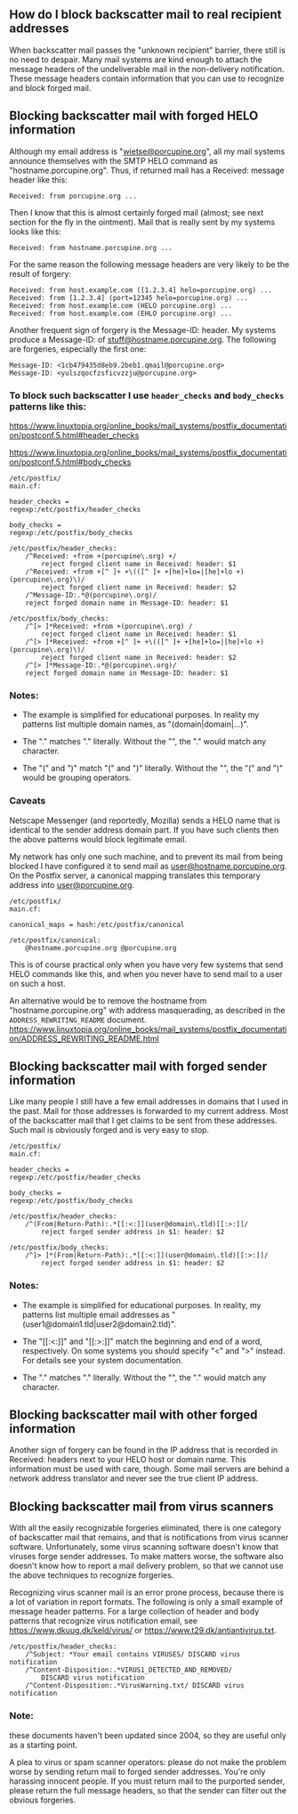## How do I block backscatter mail to real recipient addresses

When backscatter mail passes the "unknown recipient" barrier, there still is no need to despair. Many mail systems are kind enough to attach the message headers of the undeliverable mail in the non-delivery notification. These message headers contain information that you can use to recognize and block forged mail. 

## Blocking backscatter mail with forged HELO information

Although my email address is "wietse@porcupine.org", all my mail systems announce themselves with the SMTP HELO command as "hostname.porcupine.org". Thus, if returned mail has a Received: message header like this: 


````
Received: from porcupine.org ...
````

Then I know that this is almost certainly forged mail (almost; see next section for the fly in the ointment). Mail that is really sent by my systems looks like this: 

````
Received: from hostname.porcupine.org ...
````

For the same reason the following message headers are very likely to be the result of forgery:

````
Received: from host.example.com ([1.2.3.4] helo=porcupine.org) ...
Received: from [1.2.3.4] (port=12345 helo=porcupine.org) ...
Received: from host.example.com (HELO porcupine.org) ...
Received: from host.example.com (EHLO porcupine.org) ...

````
Another frequent sign of forgery is the Message-ID: header. My systems produce a Message-ID: of <stuff@hostname.porcupine.org>. The following are forgeries, especially the first one: 

````
Message-ID: <1cb479435d8eb9.2beb1.qmail@porcupine.org>
Message-ID: <yulszqocfzsficvzzju@porcupine.org>
````
### To block such backscatter I use `header_checks` and `body_checks` patterns like this: 

https://www.linuxtopia.org/online_books/mail_systems/postfix_documentation/postconf.5.html#header_checks

https://www.linuxtopia.org/online_books/mail_systems/postfix_documentation/postconf.5.html#body_checks

````
/etc/postfix/
main.cf:
    
header_checks = 
regexp:/etc/postfix/header_checks
    
body_checks = 
regexp:/etc/postfix/body_checks

/etc/postfix/header_checks:
    /^Received: +from +(porcupine\.org) +/
        reject forged client name in Received: header: $1
    /^Received: +from +[^ ]+ +\(([^ ]+ +[he]+lo=|[he]+lo +)(porcupine\.org)\)/
        reject forged client name in Received: header: $2
    /^Message-ID:.*@(porcupine\.org)/
	reject forged domain name in Message-ID: header: $1

/etc/postfix/body_checks:
    /^[> ]*Received: +from +(porcupine\.org) /
        reject forged client name in Received: header: $1
    /^[> ]*Received: +from +[^ ]+ +\(([^ ]+ +[he]+lo=|[he]+lo +)(porcupine\.org)\)/
        reject forged client name in Received: header: $2
    /^[> ]*Message-ID:.*@(porcupine\.org)/
	reject forged domain name in Message-ID: header: $1
````
### Notes: 

- The example is simplified for educational purposes. In reality my patterns list multiple domain names, as "(domain|domain|...)".

- The "\." matches "." literally. Without the "\", the "." would match any character.

- The "\(" and "\)" match "(" and ")" literally. Without the "\", the "(" and ")" would be grouping operators.

### Caveats

Netscape Messenger (and reportedly, Mozilla) sends a HELO name that is identical to the sender address domain part. If you have such clients then the above patterns would block legitimate email.

My network has only one such machine, and to prevent its mail from being blocked I have configured it to send mail as user@hostname.porcupine.org. On the Postfix server, a canonical mapping translates this temporary address into user@porcupine.org. 

````
/etc/postfix/
main.cf:
    
canonical_maps = hash:/etc/postfix/canonical

/etc/postfix/canonical:
    @hostname.porcupine.org @porcupine.org
````
 This is of course practical only when you have very few systems that send HELO commands like this, and when you never have to send mail to a user on such a host.

An alternative would be to remove the hostname from "hostname.porcupine.org" with address masquerading, as described in the `ADDRESS_REWRITING_README` document. 
https://www.linuxtopia.org/online_books/mail_systems/postfix_documentation/ADDRESS_REWRITING_README.html


## Blocking backscatter mail with forged sender information

Like many people I still have a few email addresses in domains that I used in the past. Mail for those addresses is forwarded to my current address. Most of the backscatter mail that I get claims to be sent from these addresses. Such mail is obviously forged and is very easy to stop. 


````
/etc/postfix/
main.cf:
    
header_checks = 
regexp:/etc/postfix/header_checks
    
body_checks = 
regexp:/etc/postfix/body_checks

/etc/postfix/header_checks:
    /^(From|Return-Path):.*[[:<:]](user@domain\.tld)[[:>:]]/ 
        reject forged sender address in $1: header: $2

/etc/postfix/body_checks:
    /^[> ]*(From|Return-Path):.*[[:<:]](user@domain\.tld)[[:>:]]/ 
        reject forged sender address in $1: header: $2
````

### Notes: 


- The example is simplified for educational purposes. In reality, my patterns list multiple email addresses as "(user1@domain1\.tld|user2@domain2\.tld)".

- The "[[:<:]]" and "[[:>:]]" match the beginning and end of a word, respectively. On some systems you should specify "\<" and "\>" instead. For details see your system documentation.

- The "\." matches "." literally. Without the "\", the "." would match any character.

## Blocking backscatter mail with other forged information

Another sign of forgery can be found in the IP address that is recorded in Received: headers next to your HELO host or domain name. This information must be used with care, though. Some mail servers are behind a network address translator and never see the true client IP address. 


## Blocking backscatter mail from virus scanners

With all the easily recognizable forgeries eliminated, there is one category of backscatter mail that remains, and that is notifications from virus scanner software. Unfortunately, some virus scanning software doesn't know that viruses forge sender addresses. To make matters worse, the software also doesn't know how to report a mail delivery problem, so that we cannot use the above techniques to recognize forgeries.

Recognizing virus scanner mail is an error prone process, because there is a lot of variation in report formats. The following is only a small example of message header patterns. For a large collection of header and body patterns that recognize virus notification email, see https://www.dkuug.dk/keld/virus/ or https://www.t29.dk/antiantivirus.txt.

````
/etc/postfix/header_checks:
    /^Subject: *Your email contains VIRUSES/ DISCARD virus notification
    /^Content-Disposition:.*VIRUS1_DETECTED_AND_REMOVED/
        DISCARD virus notification
    /^Content-Disposition:.*VirusWarning.txt/ DISCARD virus notification
````
### Note: 

these documents haven't been updated since 2004, so they are useful only as a starting point.

A plea to virus or spam scanner operators: please do not make the problem worse by sending return mail to forged sender addresses. You're only harassing innocent people. If you must return mail to the purported sender, please return the full message headers, so that the sender can filter out the obvious forgeries. 


